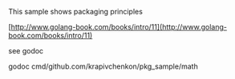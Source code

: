 This sample shows packaging principles

[http://www.golang-book.com/books/intro/11](http://www.golang-book.com/books/intro/11)



see godoc

godoc cmd/github.com/krapivchenkon/pkg_sample/math